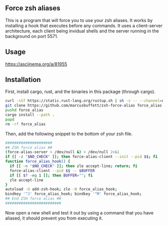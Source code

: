 ## Force zsh aliases

This is a program that will force you to use your zsh aliases. It works by installing a hook that executes before any commands. It uses a client-server architecture, each client being invidual shells and the server running in the background on port 5571.

## Usage

https://asciinema.org/a/81955

## Installation

First, install cargo, rust, and the binaries in this package (through cargo).
```bash
curl -sSf https://static.rust-lang.org/rustup.sh | sh -s -- --channel=nightly
git clone https://github.com/marcusbuffett/zsh-force-alias force_alias
pushd force_alias
cargo install --path .
popd
rm -rf force_alias
```

Then, add the following snippet to the bottom of your zsh file.

```bash
#####################
## ZSH force alias ##
(force-alias-server > /dev/null &) > /dev/null 2>&1
if [[ -z "$NO_CHECK" ]]; then force-alias-client --init --pid $$; fi
function force_alias_hook() {
  if [[ -n "$NO_CHECK" ]]; then zle accept-line; return; fi
  force-alias-client --pid $$ -- $BUFFER
  if [[ $? -eq 1 ]]; then BUFFER=""; fi
  zle accept-line
}
autoload -U add-zsh-hook; zle -N force_alias_hook;
bindkey '^J' force_alias_hook; bindkey '^M' force_alias_hook;
## End ZSH force alias ##
#########################
```

Now open a new shell and test it out by using a command that you have aliased, it should prevent you from executing it.

